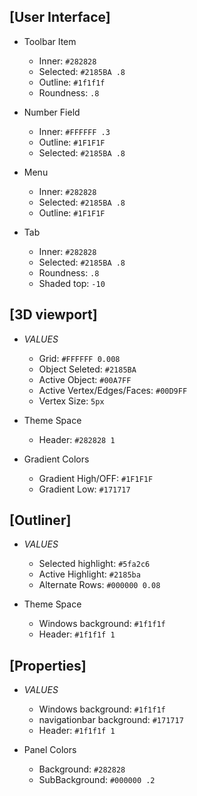 ## [User Interface]

* Toolbar Item
    * Inner: `#282828`
    * Selected: `#2185BA .8`
    * Outline: `#1f1f1f`
    * Roundness: `.8`

* Number Field
    * Inner: `#FFFFFF .3`
    * Outline: `#1F1F1F`
    * Selected: `#2185BA .8`

* Menu
    * Inner: `#282828`
    * Selected: `#2185BA .8`
    * Outline: `#1F1F1F`

* Tab
    * Inner: `#282828`
    * Selected: `#2185BA .8`
    * Roundness: `.8`
    * Shaded top: `-10`

## [3D viewport]

* _VALUES_
    * Grid: `#FFFFFF 0.008`
    * Object Seleted: `#2185BA`
    * Active Object: `#00A7FF`
    * Active Vertex/Edges/Faces: `#00D9FF`
    * Vertex Size: `5px`

* Theme Space
    * Header: `#282828 1`

* Gradient Colors
    * Gradient High/OFF: `#1F1F1F`
    * Gradient Low: `#171717`

## [Outliner]
* _VALUES_
    * Selected highlight: `#5fa2c6`
    * Active Highlight: `#2185ba`
    * Alternate Rows: `#000000 0.08`

* Theme Space
    * Windows background: `#1f1f1f`
    * Header: `#1f1f1f 1`

## [Properties]
* _VALUES_
    * Windows background: `#1f1f1f`
    * navigationbar background: `#171717`
    * Header: `#1f1f1f 1`

* Panel Colors
    * Background: `#282828`
    * SubBackground: `#000000 .2`

